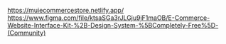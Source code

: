 https://muiecommercestore.netlify.app/
https://www.figma.com/file/ktsaSGa3rJLGju9jF1maOB/E-Commerce-Website-Interface-Kit-%2B-Design-System-%5BCompletely-Free%5D-(Community)
